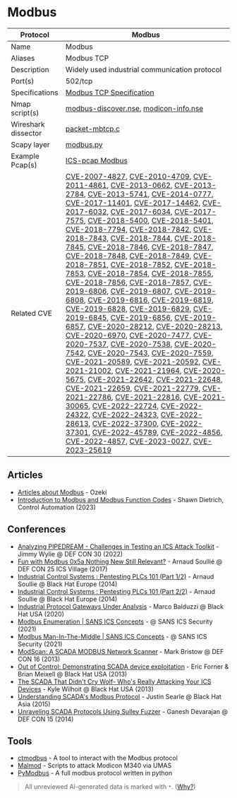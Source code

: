 # Modbus

| Protocol | Modbus |
|---|---|
| Name | Modbus |
| Aliases | Modbus TCP |
| Description | Widely used industrial communication protocol |
| Port(s) | 502/tcp |
| Specifications | [Modbus TCP Specification](https://modbus.org/specs.php) |
| Nmap script(s) | [modbus-discover.nse](https://nmap.org/nsedoc/scripts/modbus-discover.html), [modicon-info.nse](https://github.com/digitalbond/Redpoint/blob/master/modicon-info.nse) |
| Wireshark dissector | [packet-mbtcp.c](https://github.com/wireshark/wireshark/blob/master/epan/dissectors/packet-mbtcp.c) |
| Scapy layer | [modbus.py](https://github.com/secdev/scapy/blob/master/scapy/contrib/modbus.py) |
| Example Pcap(s) | [ICS-pcap Modbus](https://github.com/automayt/ICS-pcap/tree/master/MODBUS) |
| Related CVE | [CVE-2007-4827](https://nvd.nist.gov/vuln/detail/CVE-2007-4827), [CVE-2010-4709](https://nvd.nist.gov/vuln/detail/CVE-2010-4709), [CVE-2011-4861](https://nvd.nist.gov/vuln/detail/CVE-2011-4861), [CVE-2013-0662](https://nvd.nist.gov/vuln/detail/CVE-2013-0662), [CVE-2013-2784](https://nvd.nist.gov/vuln/detail/CVE-2013-2784), [CVE-2013-5741](https://nvd.nist.gov/vuln/detail/CVE-2013-5741), [CVE-2014-0777](https://nvd.nist.gov/vuln/detail/CVE-2014-0777), [CVE-2017-11401](https://nvd.nist.gov/vuln/detail/CVE-2017-11401), [CVE-2017-14462](https://nvd.nist.gov/vuln/detail/CVE-2017-14462), [CVE-2017-6032](https://nvd.nist.gov/vuln/detail/CVE-2017-6032), [CVE-2017-6034](https://nvd.nist.gov/vuln/detail/CVE-2017-6034), [CVE-2017-7575](https://nvd.nist.gov/vuln/detail/CVE-2017-7575), [CVE-2018-5400](https://nvd.nist.gov/vuln/detail/CVE-2018-5400), [CVE-2018-5401](https://nvd.nist.gov/vuln/detail/CVE-2018-5401), [CVE-2018-7794](https://nvd.nist.gov/vuln/detail/CVE-2018-7794), [CVE-2018-7842](https://nvd.nist.gov/vuln/detail/CVE-2018-7842), [CVE-2018-7843](https://nvd.nist.gov/vuln/detail/CVE-2018-7843), [CVE-2018-7844](https://nvd.nist.gov/vuln/detail/CVE-2018-7844), [CVE-2018-7845](https://nvd.nist.gov/vuln/detail/CVE-2018-7845), [CVE-2018-7846](https://nvd.nist.gov/vuln/detail/CVE-2018-7846), [CVE-2018-7847](https://nvd.nist.gov/vuln/detail/CVE-2018-7847), [CVE-2018-7848](https://nvd.nist.gov/vuln/detail/CVE-2018-7848), [CVE-2018-7849](https://nvd.nist.gov/vuln/detail/CVE-2018-7849), [CVE-2018-7851](https://nvd.nist.gov/vuln/detail/CVE-2018-7851), [CVE-2018-7852](https://nvd.nist.gov/vuln/detail/CVE-2018-7852), [CVE-2018-7853](https://nvd.nist.gov/vuln/detail/CVE-2018-7853), [CVE-2018-7854](https://nvd.nist.gov/vuln/detail/CVE-2018-7854), [CVE-2018-7855](https://nvd.nist.gov/vuln/detail/CVE-2018-7855), [CVE-2018-7856](https://nvd.nist.gov/vuln/detail/CVE-2018-7856), [CVE-2018-7857](https://nvd.nist.gov/vuln/detail/CVE-2018-7857), [CVE-2019-6806](https://nvd.nist.gov/vuln/detail/CVE-2019-6806), [CVE-2019-6807](https://nvd.nist.gov/vuln/detail/CVE-2019-6807), [CVE-2019-6808](https://nvd.nist.gov/vuln/detail/CVE-2019-6808), [CVE-2019-6816](https://nvd.nist.gov/vuln/detail/CVE-2019-6816), [CVE-2019-6819](https://nvd.nist.gov/vuln/detail/CVE-2019-6819), [CVE-2019-6828](https://nvd.nist.gov/vuln/detail/CVE-2019-6828), [CVE-2019-6829](https://nvd.nist.gov/vuln/detail/CVE-2019-6829), [CVE-2019-6845](https://nvd.nist.gov/vuln/detail/CVE-2019-6845), [CVE-2019-6856](https://nvd.nist.gov/vuln/detail/CVE-2019-6856), [CVE-2019-6857](https://nvd.nist.gov/vuln/detail/CVE-2019-6857), [CVE-2020-28212](https://nvd.nist.gov/vuln/detail/CVE-2020-28212), [CVE-2020-28213](https://nvd.nist.gov/vuln/detail/CVE-2020-28213), [CVE-2020-6970](https://nvd.nist.gov/vuln/detail/CVE-2020-6970), [CVE-2020-7477](https://nvd.nist.gov/vuln/detail/CVE-2020-7477), [CVE-2020-7537](https://nvd.nist.gov/vuln/detail/CVE-2020-7537), [CVE-2020-7538](https://nvd.nist.gov/vuln/detail/CVE-2020-7538), [CVE-2020-7542](https://nvd.nist.gov/vuln/detail/CVE-2020-7542), [CVE-2020-7543](https://nvd.nist.gov/vuln/detail/CVE-2020-7543), [CVE-2020-7559](https://nvd.nist.gov/vuln/detail/CVE-2020-7559), [CVE-2021-20589](https://nvd.nist.gov/vuln/detail/CVE-2021-20589), [CVE-2021-20592](https://nvd.nist.gov/vuln/detail/CVE-2021-20592), [CVE-2021-21002](https://nvd.nist.gov/vuln/detail/CVE-2021-21002), [CVE-2021-21964](https://nvd.nist.gov/vuln/detail/CVE-2021-21964), [CVE-2020-5675](https://nvd.nist.gov/vuln/detail/CVE-2020-5675), [CVE-2021-22642](https://nvd.nist.gov/vuln/detail/CVE-2021-22642), [CVE-2021-22648](https://nvd.nist.gov/vuln/detail/CVE-2021-22648), [CVE-2021-22659](https://nvd.nist.gov/vuln/detail/CVE-2021-22659), [CVE-2021-22779](https://nvd.nist.gov/vuln/detail/CVE-2021-22779), [CVE-2021-22786](https://nvd.nist.gov/vuln/detail/CVE-2021-22786), [CVE-2021-22816](https://nvd.nist.gov/vuln/detail/CVE-2021-22816), [CVE-2021-30065](https://nvd.nist.gov/vuln/detail/CVE-2021-30065), [CVE-2022-22724](https://nvd.nist.gov/vuln/detail/CVE-2022-22724), [CVE-2022-24322](https://nvd.nist.gov/vuln/detail/CVE-2022-24322), [CVE-2022-24323](https://nvd.nist.gov/vuln/detail/CVE-2022-24323), [CVE-2022-28613](https://nvd.nist.gov/vuln/detail/CVE-2022-28613), [CVE-2022-37300](https://nvd.nist.gov/vuln/detail/CVE-2022-37300), [CVE-2022-37301](https://nvd.nist.gov/vuln/detail/CVE-2022-37301), [CVE-2022-45789](https://nvd.nist.gov/vuln/detail/CVE-2022-45789), [CVE-2022-4856](https://nvd.nist.gov/vuln/detail/CVE-2022-4856), [CVE-2022-4857](https://nvd.nist.gov/vuln/detail/CVE-2022-4857), [CVE-2023-0027](https://nvd.nist.gov/vuln/detail/CVE-2023-0027), [CVE-2023-25619](https://nvd.nist.gov/vuln/detail/CVE-2023-25619) |

## Articles
- [Articles about Modbus](https://ozeki.hu/p_5841-modbus-protocol.html) - Ozeki
- [Introduction to Modbus and Modbus Function Codes](https://control.com/technical-articles/introduction-to-modbus-and-modbus-function-codes/) - Shawn Dietrich, Control Automation (2023)
## Conferences
- [Analyzing PIPEDREAM - Challenges in Testing an ICS Attack Toolkit](https://www.youtube.com/watch?v=_dz6VNYSSJ0) - Jimmy Wylie @ DEF CON 30 (2022)
- [Fun with Modbus 0x5a Nothing New Still Relevant?](https://www.youtube.com/watch?v=A_B69Rifu1g) - Arnaud Soullié @ DEF CON 25 ICS Village (2017)
- [Industrial Control Systems : Pentesting PLCs 101 (Part 1/2)](https://www.youtube.com/watch?v=iGwm6-lyn2Y) - Arnaud Soullie @ Black Hat Europe (2014)
- [Industrial Control Systems : Pentesting PLCs 101 (Part 2/2)](https://www.youtube.com/watch?v=rP_Jys1_OJk) - Arnaud Soullie @ Black Hat Europe (2014)
- [Industrial Protocol Gateways Under Analysis](https://www.youtube.com/watch?v=Rbkw_jsTBsY) - Marco Balduzzi @ Black Hat USA (2020)
- [Modbus Enumeration | SANS ICS Concepts](https://www.youtube.com/watch?v=QO99yojavvE) - @ SANS ICS Security (2021)
- [Modbus Man-In-The-Middle | SANS ICS Concepts](https://www.youtube.com/watch?v=-1WbegoU8i0) - @ SANS ICS Security (2021)
- [ModScan: A SCADA MODBUS Network Scanner](https://www.youtube.com/watch?v=O_trNBh31lM) - Mark Bristow @ DEF CON 16 (2013)
- [Out of Control: Demonstrating SCADA device exploitation](https://www.youtube.com/watch?v=FTzAkEnwx_c) - Eric Forner & Brian Meixell @ Black Hat USA (2013)
- [The SCADA That Didn't Cry Wolf- Who's Really Attacking Your ICS Devices](https://www.youtube.com/watch?v=0M8nVv0bz6k) - Kyle Wilhoit @ Black Hat USA (2013)
- [Understanding SCADA's Modbus Protocol](https://www.youtube.com/watch?v=oVDYaG2HInU) - Justin Searle @ Black Hat Asia (2015)
- [Unraveling SCADA Protocols Using Sulley Fuzzer](https://www.youtube.com/watch?v=UUta_Ord8GI) - Ganesh Devarajan @ DEF CON 15 (2014)
## Tools
- [ctmodbus](https://github.com/ControlThings-io/ctmodbus) - A tool to interact with the Modbus protocol
- [Malmod](https://github.com/mliras/malmod) - Scripts to attack Modicon M340 via UMAS
- [PyModbus](https://github.com/pymodbus-dev/pymodbus) - A full modbus protocol written in python

> All unreviewed AI-generated data is marked with `*`. ([Why?](../srcs/README.md#note-on-ai-generated-content))
